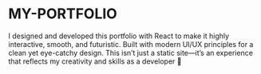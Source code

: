 # MY-PORTFOLIO
I designed and developed this portfolio with React to make it highly interactive, smooth, and futuristic.  Built with modern UI/UX principles for a clean yet eye-catchy design.  This isn’t just a static site—it’s an experience that reflects my creativity and skills as a developer 🚀
